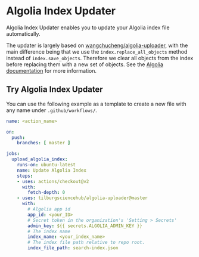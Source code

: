 # Algolia Index Updater

Algolia Index Updater enables you to update your Algolia index file automatically.

The updater is largely based on [wangchucheng/algolia-uploader](https://github.com/wangchucheng/algolia-uploader), with the main difference being that we use the `index.replace_all_objects` method instead of `index.save_objects`. Therefore we clear all objects from the index before replacing them with a new set of objects. See the [Algolia documentation](https://www.algolia.com/doc/api-reference/api-methods/replace-all-objects/?client=python) for more information.

## Try Algolia Index Updater

You can use the following example as a template to create a new file with any name under `.github/workflows/`.

```yaml
name: <action_name>

on:
  push:
    branches: [ master ]

jobs:
  upload_algolia_index:
    runs-on: ubuntu-latest
    name: Update Algolia Index
    steps:
    - uses: actions/checkout@v2
      with:
        fetch-depth: 0
    - uses: tilburgsciencehub/algolia-uploader@master
      with:
        # Algolia app id
        app_id: <your_ID>
        # Secret token in the organization's 'Setting > Secrets'
        admin_key: ${{ secrets.ALGOLIA_ADMIN_KEY }}
        # The index name
        index_name: <your_index_name>
        # The index file path relative to repo root.
        index_file_path: search-index.json
```
